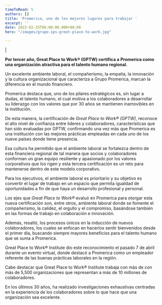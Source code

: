 ```yaml
---
timeToRead: 5
authors: []
title: 'Promerica, uno de los mejores lugares para trabajar '
excerpt: ''
date: 2022-02-25T06:00:00.000+00:00
hero: "/images/grupo-ips-great-place-to-work.jpg"

---
```

|

**Por tercer año, Great Place to Work® (GPTW) certifica a** **Promerica como una organización atractiva para el talento humano regional.**

Un excelente ambiente laboral, el compañerismo, la empatía, la innovación y la cultura organizacional que caracteriza a Grupo Promerica, marcan la diferencia en el mundo financiero.

Promerica destaca que, uno de los pilares estratégicos es, sin lugar a dudas, el talento humano, el cual motiva a los colaboradores a desarrollar su liderazgo con los valores que por 30 años se mantienen inamovibles en la institución.

De esta manera, la certificación de _Great Place to Work® (GPTW),_ reconoce el alto nivel de confianza entre lideres y colaboradores, características que han sido evaluadas por GPTW, confirmando una vez más que Promerica es una institución con las mejores prácticas empleadas en cada uno de los nueve países donde tiene presencia.

Esa cultura ha permitido que el ambiente laboral se fortalezca dentro de esta financiera regional de tal manera que socios y colaboradores conforman un gran equipo resiliente y apasionado por los valores corporativos que los rigen y esta tercera certificación es un reto para mantenerse dentro de este modelo corporativo.

Para los ejecutivos, el ambiente laboral es prioritario y su objetivo es convertir el lugar de trabajo en un espacio que permita igualdad de oportunidades a fin de que haya un desarrollo profesional y personal.

Los ejes que _Great Place to Work®_ evaluó en Promerica para otorgar esta nueva certificación son, entre otros, ambiente laboral donde se fomente el compañerismo, la calidez, el orgullo y el compromiso, basándose también en las formas de trabajo en colaboración e innovación.

Además, resaltó, los procesos únicos en la inducción de nuevos colaboradores, los cuales se enfocan en hacerlos sentir bienvenidos desde el primer día, buscando siempre mayores beneficios para el talento humano que se suma a Promerica.

Great Place to Work® Institute dio este reconocimiento el pasado 7 de abril durante un evento virtual, donde destacó a Promerica como un empleador referente de las buenas prácticas laborales en la región.

Cabe destacar que Great Place to Work® Institute trabaja con más de con más de 5,500 organizaciones que representan a más de 10 millones de colaboradores.

En los últimos 30 años, ha realizado investigaciones exhaustivas centradas en la experiencia de los colaboradores sobre lo que hace que una organización sea excelente.